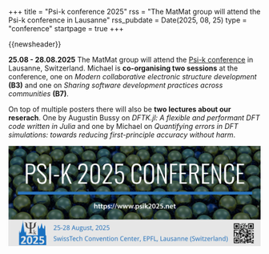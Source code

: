 +++
title       = "Psi-k conference 2025"
rss         = "The MatMat group will attend the Psi-k conference in Lausanne"
rss_pubdate = Date(2025, 08, 25)
type        = "conference"
startpage   = true
+++

{{newsheader}}

**25.08 - 28.08.2025**
The MatMat group will attend the [Psi-k conference](https://sites.google.com/view/psik2025/)
in Lausanne, Switzerland.
Michael is **co-organising two sessions** at the conference,
one on *Modern collaborative electronic structure development* **(B3)**
and one on *Sharing software development practices across communities* **(B7)**.

On top of multiple posters there will also be **two lectures about our reserach**.
One by Augustin Bussy on *DFTK.jl: A flexible and performant DFT code written in Julia*
and one by Michael on
*Quantifying errors in DFT simulations: towards reducing first-principle accuracy without harm*.
<!--
in the minisymposium *Accelerating first-principles calculations across the scales* **(B1)**.
-->


[![Conference logo](/assets/2025.08.25_Psik_Header.png)](https://sites.google.com/view/psik2025/)



